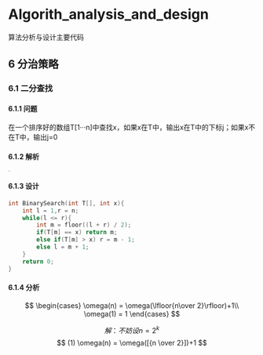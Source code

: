 # Algorith_analysis_and_design
算法分析与设计主要代码

## 6 分治策略

### 6.1 二分查找

#### 6.1.1 问题

​	在一个排序好的数组T[1···n]中查找x，如果x在T中，输出x在T中的下标j；如果x不在T中，输出j=0

#### 6.1.2 解析

<img src="D:\文件夹\文档\Tencent Files\2869083541\FileRecv\MobileFile\IMG_20210329_133627.jpg" alt="解析" style="zoom: 10%;" />

#### 6.1.3 设计

```c
int BinarySearch(int T[], int x){
    int l = 1,r = n;
    while(l <= r){
    	int m = floor((l + r) / 2);
        if(T[m] == x) return m;
        else if(T[m] > x) r = m - 1;
        else l = m + 1;
    }
    return 0;
}
```

#### 6.1.4 分析

$$
\begin{cases}
\omega(n) = \omega(\lfloor{n\over 2}\rfloor)+1\\
\omega(1) = 1
\end{cases}
$$

$$
解：不妨设n = 2^k
$$
$$
(1) \omega(n) = \omega([{n \over 2}])+1
$$



